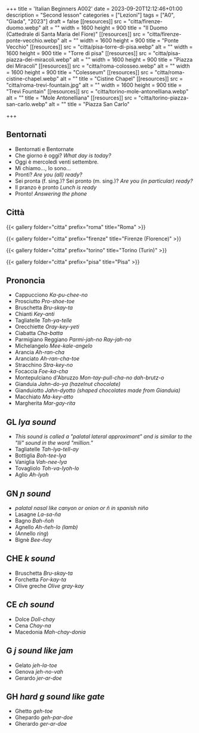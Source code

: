 +++
title = 'Italian Beginners A002'
date = 2023-09-20T12:12:46+01:00
description = "Second lesson"
categories = ["Lezioni"]
tags = ["A0", "Giada", "2023"]
draft = false
[[resources]]
  src = "citta/firenze-duomo.webp"
  alt = ""
  width = 1600
  height = 900
  title = "Il Duomo (Cattedrale di Santa Maria del Fiore)"
[[resources]]
  src = "citta/firenze-ponte-vecchio.webp"
  alt = ""
  width = 1600
  height = 900
  title = "Ponte Vecchio"
[[resources]]
  src = "citta/pisa-torre-di-pisa.webp"
  alt = ""
  width = 1600
  height = 900
  title = "Torre di pisa"
[[resources]]
  src = "citta/pisa-piazza-dei-miracoli.webp"
  alt = ""
  width = 1600
  height = 900
  title = "Piazza dei Miracoli"
[[resources]]
  src = "citta/roma-colosseo.webp"
  alt = ""
  width = 1600
  height = 900
  title = "Colesseum"
[[resources]]
  src = "citta/roma-cistine-chapel.webp"
  alt = ""
  title = "Cistine Chapel"
[[resources]]
  src = "citta/roma-trevi-fountain.jpg"
  alt = ""
  width = 1600
  height = 900
  title = "Trevi Fountain"
[[resources]]
  src = "citta/torino-mole-antonelliana.webp"
  alt = ""
  title = "Mole Antonelliana"
[[resources]]
  src = "citta/torino-piazza-san-carlo.webp"
  alt = ""
  title = "Piazza San Carlo"


+++


## Bentornati

- Bentornati e Bentornate
- Che giorno è oggi? *What day is today?*
- Oggi è mercoledì venti settembre.
- Mi chiamo..., Io sono...
- Pronti? *Are you (all) ready?*
- Sei pronta (f. sing.)? Sei pronto (m. sing.)? *Are you (in particular) ready?*
- Il pranzo è pronto *Lunch is ready*
- Pronto! *Answering the phone*

## Città

{{< gallery folder="citta" prefix="roma" title="Roma" >}}

{{< gallery folder="citta" prefix="firenze" title="Firenze (Florence)" >}}

{{< gallery folder="citta" prefix="torino" title="Torino (Turin)" >}}

{{< gallery folder="citta" prefix="pisa" title="Pisa" >}}

## Prononcia

- Cappucciono *Ka-pu-chee-no*
- Prosciutto *Pro-shoe-toe*
- Bruschetta *Bru-skay-ta*
- Chianti *Key-anti*
- Tagliatelle *Tah-ya-telle*
- Orecchiette *Oray-key-yeti*
- Ciabatta *Cha-batta*
- Parmigiano Reggiano *Parmi-jah-no Ray-jah-no*
- Michelangelo *Mee-kale-angelo*
- Arancia *Ah-ran-cha*
- Aranciato *Ah-ran-cha-toe*
- Stracchino *Stra-key-no*
- Focaccia *Foe-ka-cha*
- Montepulciano d'Abruzzo *Mon-tay-pull-cha-no dah-brutz-o*
- Gianduia *Jahn-do-ya (hazelnut chocolate)*
- Gianduiotto *Jahn-dyotto (shaped chocolates made from Gianduia)*
- Macchiato *Ma-key-atto*
- Margherita *Mar-gay-rita*

## GL *lya sound*

- *This sound is called a "palatal lateral approximant" and is similar to the "lli" sound in the word "million."*
- Tagliatelle *Tah-lya-tell-ay*
- Bottiglia *Boh-tee-lya*
- Vaniglia *Vah-nee-lya*
- Tovagliolo *Toh-va-lyoh-lo*
- Aglio *Ah-lyoh*

## GN *ɲ sound*

- *palatal nasal like canyon or onion or ñ in spanish niño*
- Lasagne *La-sa-ña*
- Bagno *Bah-ñoh*
- Agnello *Ah-ñeh-lo (lamb)*
- (Annello *ring*)
- Bignè *Bee-ñay*

## CHE *k sound*

- Bruschetta *Bru-skay-ta*
- Forchetta *For-kay-ta*
- Olive greche *Olive gray-kay*

## CE *ch sound*

- Dolce *Doll-chay*
- Cena *Chay-na*
- Macedonia *Mah-chay-donia*

## G *j sound like jam*

- Gelato *jeh-la-toe*
- Genova *jeh-no-vah*
- Gerardo *jer-ar-doe*

## GH *hard g sound like gate*

- Ghetto *geh-toe*
- Ghepardo *geh-par-doe*
- Gherardo *ger-ar-doe*
